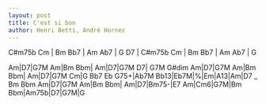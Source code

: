 ```yaml
---
layout: post
title: C'est si bon
author: Henri Betti, André Hornez
---
```


<canvas class="chords">C#m75b Cm | Bm Bb7 | Am Ab7 | G D7 | C#m75b Cm | Bm Bb7 | Am Ab7 | G</canvas>

<canvas class="chords">Am|D7|G7M Am|Bm Bbm| Am|D7|G7M D7| G7M G#dim
Am|D7|G7M Am|Bm Bbm| Am|D7|G7M Cm|G Bb7
Eb G75+|Ab7M Bb13|Eb7M|%|Em|A13|Am|D7 _ Bm Bbm
Am|D7|G7M Am|Bm Bbm| Am|D7|Bm75-|E7
Am|Cm6|G7M|Bm Bbm|Am75b|D7|G7M|G</canvas>





